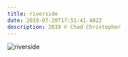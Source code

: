 ```yaml
---
title: riverside
date: 2019-07-20T17:51:41.402Z
description: 2019 © Chad Christopher
---
```

![riverside](/img/img-00.jpg "riverside")
